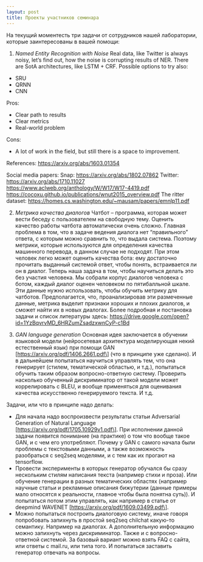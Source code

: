 ```yaml
---
layout: post
title: Проекты учаcтников семинара
---
```


На текущий моментесть три задачи от сотрудников нашей лаборатории, которые заинтересованы в вашей помощи:

1) *Named Entity Recognition with Noise*
Real data, like Twitter is always noisy, let’s find out, how the noise is corrupting results of NER.
There are SotA architectures, like LSTM + CRF. 
Possible options to try also: 
* SRU
* QRNN
* CNN

Pros: 
* Clear path to results
* Clear metrics
* Real-world problem

Cons:
* A lot of work in the field, but still there is a space to improvement.

References:
https://arxiv.org/abs/1603.01354 

Social media papers:
Snap:
https://arxiv.org/abs/1802.07862
Twitter:
https://arxiv.org/abs/1710.11027
https://www.aclweb.org/anthology/W/W17/W17-4419.pdf
https://cocoxu.github.io/publications/wnut2015_overview.pdf
The ritter dataset: https://homes.cs.washington.edu/~mausam/papers/emnlp11.pdf


2) *Метрика качества диалогов*
Чатбот – программа, которая может вести беседу с пользователем на свободную тему. Оценить качество работы чатбота автоматически очень сложно. Главная проблема в том, что в задаче ведения диалога нет “правильного” ответа, с которым можно сравнить то, что выдала система. Поэтому метрики, которые используются для определения качества машинного перевода, в данном случае не подходят. 
При этом человек легко может оценить качества бота: ему достаточно прочитать выданный системой ответ, чтобы понять, встраивается ли он в диалог. Теперь наша задача в том, чтобы научиться делать это без участия человека. Мы собрали корпус диалогов человека с ботом, каждый диалог оценен человеком по пятибалльной шкале. Эти данные нужно использовать, чтобы обучить метрику для чатботов. Предполагается, что, проанализировав эти размеченные данные, метрика выделит признаки хороших и плохих диалогов, и сможет найти их в новых диалогах.
Более подробная и постановка задачи и список литературы здесь: https://drive.google.com/open?id=1YzBqvrvMD_6HRZumZsadzxwnCyP-c1Bd 

3) *GAN language generation*
Основная идея заключается в обучении языковой модели (нейросетевая архитектура моделирующая некий естественный язык) при помощи GAN \[https://arxiv.org/pdf/1406.2661.pdf\] (что в принципе уже сделано). И в дальнейшем попытаться научиться управлять тем, что она генерирует (стилем, тематической областью, и т.д.), попытаться обучить таким образом вопросно-ответную систему. Проверить насколько обученный дискриминатор от такой модели может коррелировать с BLEU, и вообще применяться для оценивания качества искусственно генерируемого текста. И т.д. 

Задачи, или что в принципе надо делать:
* Для начала надо воспроизвести результаты статьи Adversarial Generation of Natural Language \[https://arxiv.org/pdf/1705.10929v1.pdf\]. При исполнении данной задачи появится понимание (на практике) о том что вообще такое GAN, и с чем его употребляют. Почему у GAN с самого начала были проблемы с текстовыми данными, а также возможность разобраться с seq2seq моделями, и с тем как их прогают на tensorflow.
* Провести эксперименты в которых генератор обучался бы сразу нескольким стилям написания текста (например стихи и проза). Или обучение генерации в разных тематических областях (например научные статьи и рекламные описания бижутерии (данные примеры мало относятся к реальности, главное чтобы была понятна суть)). И попытаться потом этим управлять, как например в статье от deepmind WAVENET \[https://arxiv.org/pdf/1609.03499.pdf\].
* Можно попытаться построить диалоговую систему, иначе говоря попробовать запихнуть в простой seq2seq chilchat какую-то семантику. Например на диалогах. А дополнительную информацию можно запихнуть через дискриминатор. Также и с вопросно-ответной системой. За базовый вариант можно взять FAQ с сайта, или ответы с mail.ru, или типа того. И попытаться заставить генератор отвечать на вопросы. 


